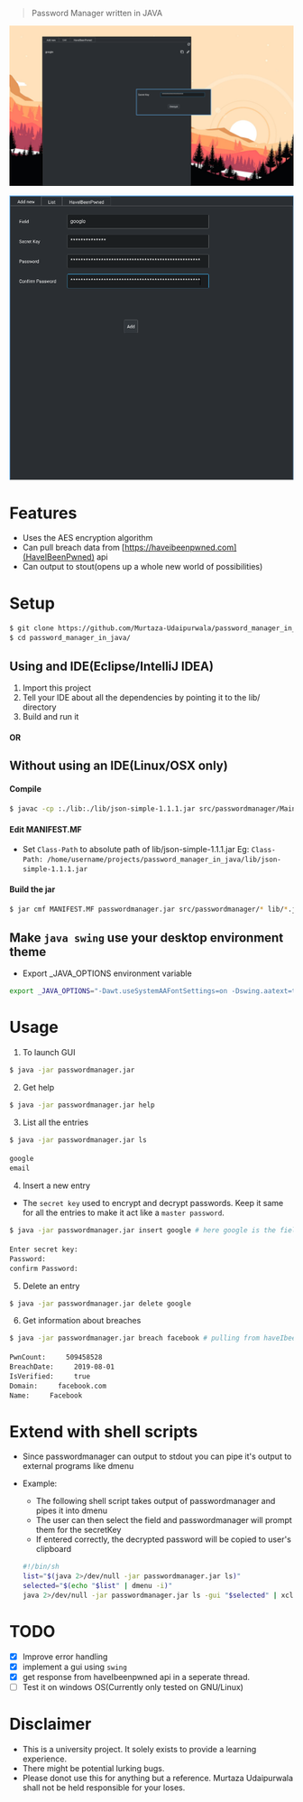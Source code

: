 > Password Manager written in JAVA

![password manager](assets/2.png)

![password manager](assets/1.png)

# Features
- Uses the AES encryption algorithm
- Can pull breach data from [https://haveibeenpwned.com](HaveIBeenPwned) api
- Can output to stout(opens up a whole new world of possibilities)

# Setup
```bash
$ git clone https://github.com/Murtaza-Udaipurwala/password_manager_in_java
$ cd password_manager_in_java/
```

## Using and IDE(Eclipse/IntelliJ IDEA)
1. Import this project
2. Tell your IDE about all the dependencies by pointing it to the lib/ directory
3. Build and run it

#### OR

## Without using an IDE(Linux/OSX only)
#### Compile
```bash
$ javac -cp :./lib:./lib/json-simple-1.1.1.jar src/passwordmanager/Main.java src/passwordmanager/gui/*.java
```

#### Edit MANIFEST.MF
- Set `Class-Path` to absolute path of lib/json-simple-1.1.1.jar
Eg: `Class-Path: /home/username/projects/password_manager_in_java/lib/json-simple-1.1.1.jar`

#### Build the jar
```bash
$ jar cmf MANIFEST.MF passwordmanager.jar src/passwordmanager/* lib/*.jar
```

## Make `java swing` use your desktop environment theme
- Export _JAVA_OPTIONS environment variable
```bash
export _JAVA_OPTIONS="-Dawt.useSystemAAFontSettings=on -Dswing.aatext=true -Dswing.defaultlaf=com.sun.java.swing.plaf.gtk.GTKLookAndFeel -Dswing.crossplatformlaf=com.sun.java.swing.plaf.gtk.GTKLookAndFeel ${_JAVA_OPTIONS}"
```

# Usage
1. To launch GUI
```bash
$ java -jar passwordmanager.jar
```

2. Get help
```bash
$ java -jar passwordmanager.jar help
```

3. List all the entries
```bash
$ java -jar passwordmanager.jar ls

google
email
```

4. Insert a new entry
- The `secret key` used to encrypt and decrypt passwords. Keep it same for all the entries to make it act like a `master password`.
```bash
$ java -jar passwordmanager.jar insert google # here google is the field name

Enter secret key:
Password:
confirm Password:
```

5. Delete an entry
```bash
$ java -jar passwordmanager.jar delete google
```

6. Get information about breaches
```bash
$ java -jar passwordmanager.jar breach facebook # pulling from haveIbeenpwned api

PwnCount:     509458528
BreachDate:     2019-08-01
IsVerified:     true
Domain:     facebook.com
Name:     Facebook
```

# Extend with shell scripts
- Since passwordmanager can output to stdout you can pipe it's output to external programs like dmenu

- Example:
    * The following shell script takes output of passwordmanager and pipes it into dmenu
    * The user can then select the field and passwordmanager will prompt them for the secretKey
    * If entered correctly, the decrypted password will be copied to user's clipboard
    ```bash
    #!/bin/sh
    list="$(java 2>/dev/null -jar passwordmanager.jar ls)"
    selected="$(echo "$list" | dmenu -i)"
    java 2>/dev/null -jar passwordmanager.jar ls -gui "$selected" | xclip -selection clipboard
    ```

# TODO
- [x] Improve error handling
- [x] implement a gui using `swing`
- [x] get response from haveIbeenpwned api in a seperate thread.
- [ ] Test it on windows OS(Currently only tested on GNU/Linux)

# Disclaimer
- This is a university project. It solely exists to provide a learning experience.
- There might be potential lurking bugs.
- Please donot use this for anything but a reference. Murtaza Udaipurwala shall not be held responsible for your loses.
